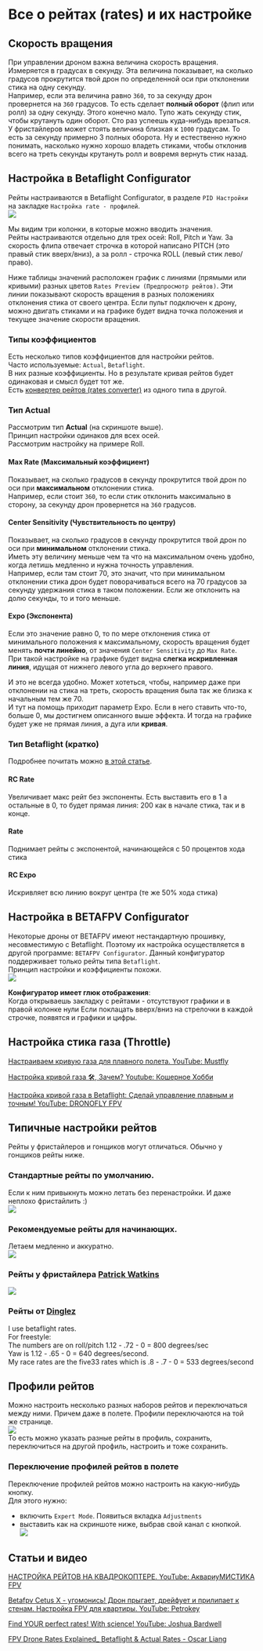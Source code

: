 # Все о рейтах (rates) и их настройке

## Скорость вращения
При управлении дроном важна величина скорость вращения. Измеряется в градусах в секунду. Эта величина показывает, на сколько градусов прокрутится твой дрон по определенной оси при отклонении стика на одну секунду.  
Например, если эта величина равно `360`, то за секунду дрон провернется на `360` градусов. То есть сделает **полный оборот** (флип или ролл) за одну секунду.
Этого конечно мало. Тупо жать секунду стик, чтобы крутануть один оборот. Сто раз успеешь куда-нибудь врезаться.  
У фристайлеров может стоять величина близкая к `1000` градусам. То есть за секунду примерно 3 полных оборота. Ну и естественно нужно понимать, насколько нужно хорошо владеть стиками, чтобы отклонив всего на треть секунды крутануть ролл и вовремя вернуть стик назад.  

## Настройка в Betaflight Configurator
Рейты настраиваются в Betaflight Configurator, в разделе `PID Настройки` на закладке `Настройка rate - профилей`.  
![](Betaflight_Rates_Actual.png)  

Мы видим три колонки, в которые можно вводить значения.  
Рейты настраиваются отдельно для трех осей: Roll, Pitch и Yaw. За скорость флипа отвечает строчка в которой написано PITCH (это правый стик вверх/вниз), а за ролл - строчка ROLL (левый стик лево/право).  

Ниже таблицы значений расположен график с линиями (прямыми или кривыми) разных цветов `Rates Preview (Предпросмотр рейтов)`. Эти линии показывают скорость вращения в разных положениях отклонения стика от своего центра. Если пульт подключен к дрону, можно двигать стиками и на графике будет видна точка положения и текущее значение скорости вращения.

### Типы коэффициентов
Есть несколько типов коэффициентов для настройки рейтов.  
Часто используемые: `Actual`, `Betaflight`.  
В них разные коэффициенты. Но в результате кривая рейтов будет одинаковая и смысл будет тот же.  
Есть [конвертер рейтов (rates converter)](https://rates.metamarc.com/) из одного типа в другой.

### Тип **Actual**
Рассмотрим тип **Actual** (на скриншоте выше).  
Принцип настройки одинаков для всех осей.  
Рассмотрим настройку на примере Roll. 
 
#### Max Rate (Максимальный коэффициент)
Показывает, на сколько градусов в секунду прокрутится твой дрон по оси при **максимальном** отклонении стика.  
Например, если стоит `360`, то если стик отклонить максимально в сторону, за секунду дрон провернется на `360` градусов.

#### Center Sensitivity (Чувствительность по центру)
Показывает, на сколько градусов в секунду прокрутится твой дрон по оси при **минимальном** отклонении стика.  
Иметь эту величину меньше чем та что на максимальном очень удобно, когда летишь медленно и нужна точность управления.  
Например, если там стоит 70, это значит, что при минимальном отклонении стика дрон будет поворачиваться всего на 70 градусов за секунду удержания стика в таком положении. Если же отклонить на долю секунды, то и того меньше.

#### Expo (Экспонента)
Если это значение равно 0, то по мере отклонения стика от минимального положения к максимальному, скорость вращения будет менять **почти линейно**, от значения `Center Sensitivity` до `Max Rate`.  
При такой настройке на графике будет видна **слегка искривленная линия**, идущая от нижнего левого угла до верхнего правого.

И это не всегда удобно. Может хотеться, чтобы, например даже при отклонении на стика на треть, скорость вращения была так же близка к начальным тем же 70.  
И тут на помощь приходит параметр Expo. Если в него ставить что-то, больше 0, мы достигнем описанного выше эффекта. И тогда на графике будет уже не прямая линия, а дуга или **кривая**. 

### Тип **Betaflight** (кратко)
Подробнее почитать можно [в этой статье](https://oscarliang.com/rates/#Delving-into-Betaflight-Rates).  

#### RC Rate
Увеличивает макс рейт без экспоненты. Есть выставить его в 1 а остальные в 0, то будет прямая линия: 200 как в начале стика, так и в конце.

#### Rate
Поднимает рейты с экспонентой, начинающейся с 50 процентов хода стика

#### RC Expo
Искривляет всю линию вокруг центра (те же 50% хода стика)

## Настройка в BETAFPV Configurator
Некоторые дроны от BETAFPV имеют нестандартную прошивку, несовместимую с Betaflight. Поэтому их настройка осуществляется в другой программе: `BETAFPV Configurator`. Данный конфигуратор поддерживает только рейты типа `Betaflight`.  
Принцип настройки и коэффициенты похожи.  
![](BETAFPV_Rates.png)  

**Конфигуратор имеет глюк отображения**:  
Когда открываешь закладку с рейтами - отсутствуют графики и в правой колонке нули
Если поклацать вверх/вниз на стрелочки в каждой строчке, появятся и графики и цифры.

## Настройка стика газа (Throttle)
[Настраиваем кривую газа для плавного полета. YouTube: Mustfly](https://www.youtube.com/watch?v=ujsEnSDha84)  

[Настройка кривой газа 🛠, Зачем? Youtube: Кошерное Хобби](https://www.youtube.com/watch?v=1UbJwlqjkX8)

[Настройка кривой газа в Betaflight: Сделай управление плавным и точным! YouTube: DRONOFLY FPV](https://www.youtube.com/watch?v=Kv20TeLkt50)

## Типичные настройки рейтов
Рейты у фристайлеров и гонщиков могут отличаться. Обычно у гонщиков рейты ниже.

### Стандартные рейты по умолчанию.  
Если к ним привыкнуть можно летать без перенастройки. И даже неплохо фристайлить :)  
![](Betaflight_Rates_Actual_Default.jpg)

### Рекомендуемые рейты для начинающих. 
Летаем медленно и аккуратно.  
![](Betaflight_Rates_Actual_350.png)

### Рейты у фристайлера [Patrick Watkins](https://www.youtube.com/@fpvwithpatrick)
![](Betaflight_Rates_Betaflight_Patrick.png)

### Рейты от [Dinglez](https://www.youtube.com/@Dinglez44)
I use betaflight rates.  
For freestyle:  
The numbers are on roll/pitch 1.12 - .72 - 0 = 800 degrees/sec  
Yaw is 1.12 - .65 - 0 = 640 degrees/second.  
My race rates are the five33 rates which is .8 - .7 - 0 = 533 degrees/second

## Профили рейтов
Можно настроить несколько разных наборов рейтов и переключаться между ними. Причем даже в полете.
Профили переключаются на той же странице.  
![](Switch_Rate_Profiles.png)  
То есть можно указать разные рейты в профиль, сохранить, переключиться на другой профиль, настроить и тоже сохранить.

### Переключение профилей рейтов в полете
Переключение профилей рейтов можно настроить на какую-нибудь кнопку.  
Для этого нужно:  
- включить `Expert Mode`. Появиться вкладка `Adjustments`  
- выставить как на скриншоте ниже, выбрав свой канал с кнопкой.  
![](Switch_Rate_Profile_Adjustments.jpg)

## Статьи и видео
[НАСТРОЙКА РЕЙТОВ НА КВАДРОКОПТЕРЕ. YouTube: АквариуМИСТИКА FPV](https://www.youtube.com/watch?v=0IswQO2v-WY)

[Betafpv Cetus X - угомонись! Дрон прыгает, дрейфует и прилипает к стенам. Настройка FPV для квартиры. YouTube: Petrokey](https://www.youtube.com/watch?v=kPr2hmY9g5g)

[Find YOUR perfect rates! With science! YouTube: Joshua Bardwell](https://www.youtube.com/watch?v=Ql62iRkLX3s)

[FPV Drone Rates Explained_ Betaflight & Actual Rates - Oscar Liang](https://oscarliang.com/rates/)

